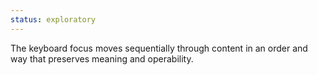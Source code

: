 ```yaml
---
status: exploratory
---
```


The keyboard focus moves sequentially through <a>content</a> in an order and way that preserves meaning and operability.
